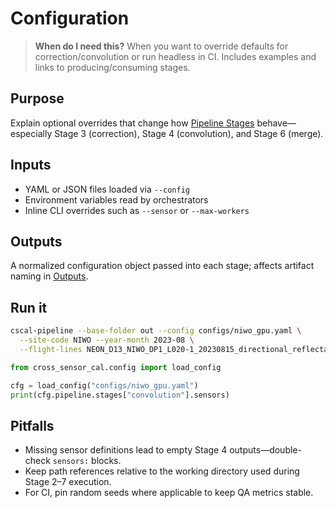 # Configuration

> **When do I need this?** When you want to override defaults for correction/convolution or run headless in CI. Includes examples and links to producing/consuming stages.

## Purpose
Explain optional overrides that change how [Pipeline Stages](../pipeline/stages.md) behave—especially Stage 3 (correction), Stage 4 (convolution), and Stage 6 (merge).

## Inputs
- YAML or JSON files loaded via `--config`
- Environment variables read by orchestrators
- Inline CLI overrides such as `--sensor` or `--max-workers`

## Outputs
A normalized configuration object passed into each stage; affects artifact naming in [Outputs](../pipeline/outputs.md).

## Run it
```bash
cscal-pipeline --base-folder out --config configs/niwo_gpu.yaml \
  --site-code NIWO --year-month 2023-08 \
  --flight-lines NEON_D13_NIWO_DP1_L020-1_20230815_directional_reflectance
```

```python
from cross_sensor_cal.config import load_config

cfg = load_config("configs/niwo_gpu.yaml")
print(cfg.pipeline.stages["convolution"].sensors)
```

## Pitfalls
- Missing sensor definitions lead to empty Stage 4 outputs—double-check `sensors:` blocks.
- Keep path references relative to the working directory used during Stage 2–7 execution.
- For CI, pin random seeds where applicable to keep QA metrics stable.
